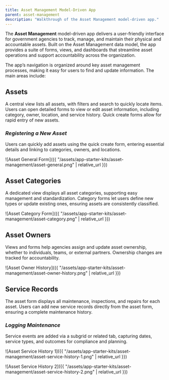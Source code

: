 ```yaml
---
title: Asset Management Model-Driven App
parent: asset-management
description: "Walkthrough of the Asset Management model-driven app."
---
```


The **Asset Management** model-driven app delivers a user-friendly interface for government agencies to track, manage, and maintain their physical and accountable assets. Built on the Asset Management data model, the app provides a suite of forms, views, and dashboards that streamline asset operations and support accountability across the organization.

The app’s navigation is organized around key asset management processes, making it easy for users to find and update information. The main areas include:

## Assets
A central view lists all assets, with filters and search to quickly locate items. Users can open detailed forms to view or edit asset information, including category, owner, location, and service history. Quick create forms allow for rapid entry of new assets. 

### *Registering a New Asset* 
Users can quickly add assets using the quick create form, entering essential details and linking to categories, owners, and locations.

![Asset General Form]({{ "/assets/app-starter-kits/asset-management/asset-general.png" | relative_url }})


## Asset Categories
A dedicated view displays all asset categories, supporting easy management and standardization. Category forms let users define new types or update existing ones, ensuring assets are consistently classified.

![Asset Category Form]({{ "/assets/app-starter-kits/asset-management/asset-category.png" | relative_url }})

## Asset Owners
Views and forms help agencies assign and update asset ownership, whether to individuals, teams, or external partners. Ownership changes are tracked for accountability.

![Asset Owner History]({{ "/assets/app-starter-kits/asset-management/asset-owner-history.png" | relative_url }})

## Service Records
The asset form displays all maintenance, inspections, and repairs for each asset. Users can add new service records directly from the asset form, ensuring a complete maintenance history.

### *Logging Maintenance*
Service events are added via a subgrid or related tab, capturing dates, service types, and outcomes for compliance and planning.

![Asset Service History 1]({{ "/assets/app-starter-kits/asset-management/asset-service-history-1.png" | relative_url }})

![Asset Service History 2]({{ "/assets/app-starter-kits/asset-management/asset-service-history-2.png" | relative_url }})

